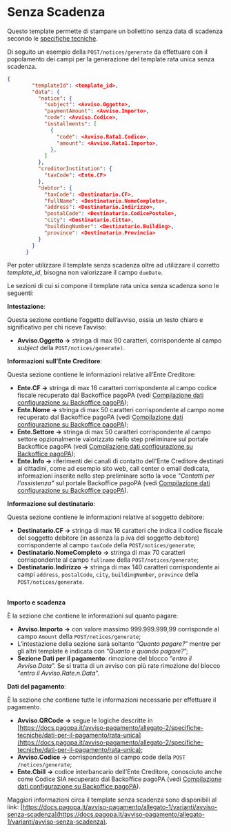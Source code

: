 # Senza Scadenza

Questo template permette di stampare un bollettino senza data di scadenza secondo le [specifiche tecniche](https://www.figma.com/design/Zbjx4y41nNvS4qjFzheH0U/Rata-unica?node-id=1-865\&t=KsgeUTx3QGpWp0Sz-0).&#x20;

Di seguito un esempio della `POST/notices/generate` da effettuare con il popolamento dei campi per la generazione del template rata unica senza scadenza.

```json
{
        "templateId": <template_id>,
        "data": {
          "notice": {
            "subject": <Avviso.Oggetto>,
            "paymentAmount": <Avviso.Importo>,
            "code": <Avviso.Codice>,
            "installments": [
              {
                "code": <Avviso.Rata1.Codice>,
                "amount": <Avviso.Rata1.Importo>,
              },
            ]
          },
          "creditorInstitution": {
            "taxCode": <Ente.CF>
          },
          "debtor": {
            "taxCode": <Destinatario.CF>,
            "fullName": <Destinatario.NomeCompleto>,
            "address": <Destinatario.Indirizzo>,
            "postalCode": <Destinatario.CodicePostale>,
            "city": <Destinatario.Citta>,
            "buildingNumber": <Destinatario.Building>,
            "province": <Destinatario.Provincia>
          }
        }
      }
```



Per poter utilizzare il template senza scadenza oltre ad utilizzare il corretto _template\_id_, bisogna non valorizzare il campo `dueDate`.

Le sezioni di cui si compone il template rata unica senza scadenza sono le seguenti:

**Intestazione**:&#x20;

Questa sezione contiene l’oggetto dell’avviso, ossia un testo chiaro e significativo per chi riceve l’avviso:

* **Avviso.Oggetto ->** stringa di max 90 caratteri, corrispondente al campo _subject_ della `POST/notices/generate)`.

**Informazioni sull’Ente Creditore**:

Questa sezione contiene le informazioni relative all’Ente Creditore:

* **Ente.CF ->** stringa di max 16 caratteri corrispondente al campo codice fiscale recuperato dal Backoffice pagoPA (vedi [Compilazione dati configurazione su Backoffice pagoPA](../../compilazione-dati-configurazione-su-backoffice-pagopa.md));
* **Ente.Nome ->** stringa di max 50 caratteri corrispondente al campo nome recuperato dal Backoffice pagoPA (vedi [Compilazione dati configurazione su Backoffice pagoPA](../../compilazione-dati-configurazione-su-backoffice-pagopa.md));
* **Ente.Settore** **->** stringa di max 50 caratteri corrispondente al campo settore opzionalmente valorizzato nello step preliminare sul portale Backoffice pagoPA  (vedi [Compilazione dati configurazione su Backoffice pagoPA](../../compilazione-dati-configurazione-su-backoffice-pagopa.md));
* **Ente.Info** **->** riferimenti dei canali di contatto dell'Ente Creditore destinati ai cittadini, come ad esempio sito web, call center o email dedicata, informazioni inserite nello step preliminare sotto la voce _"Contatti per l'assistenza"_ sul portale Backoffice pagoPA (vedi [Compilazione dati configurazione su Backoffice pagoPA](../../compilazione-dati-configurazione-su-backoffice-pagopa.md)).

**Informazione sul destinatario**:

Questa sezione contiene le informazioni relative al soggetto debitore:

* **Destinatario.CF ->** stringa di max 16 caratteri che indica il codice fiscale del soggetto debitore (in assenza la p.iva del soggetto debitore) corrispondente al campo `taxCode` della `POST/notices/generate`;
* **Destinatario.NomeCompleto** **->** stringa di max 70 caratteri corrispondente al campo `fullname` della `POST/notices/generate`;
* **Destinatario.Indirizzo** **->** stringa di max 140 caratteri corrispondente ai campi `address`, `postalCode`, `city`, `buildingNumber`_,_ `province` della `POST/notices/generate`.

\
**Importo e scadenza**

È la sezione che contiene le informazioni sul quanto pagare:

* **Avviso.Importo** **->** con valore massimo 999.999.999,99 corrisponde al campo `Amount` della `POST/notices/generate`;
* L’intestazione della sezione sarà soltanto _“Quanto pagare?_” mentre per gli altri template è indicata con “_Quanto e quando pagare?_”;
* **Sezione Dati per il pagamento**: rimozione del blocco “_entro il Avviso.Data_”. Se si tratta di un avviso con più rate rimozione del blocco “_entro il Avviso.Rate.n.Data_”.

**Dati del pagamento**:

È la sezione che contiene tutte le informazioni necessarie per effettuare il pagamento.

* **Avviso.QRCode** **->** segue le logiche descritte in [https://docs.pagopa.it/avviso-pagamento/allegato-2/specifiche-tecniche/dati-per-il-pagamento/rata-unica](https://docs.pagopa.it/avviso-pagamento/allegato-2/specifiche-tecniche/dati-per-il-pagamento/rata-unica);
* **Avviso.Codice ->** corrispondente al campo code della `POST /notices/generate`;
* **Ente.Cbill** **->** codice interbancario dell'Ente Creditore, conosciuto anche come Codice SIA recuperato dal Backoffice pagoPA (vedi [Compilazione dati configurazione su Backoffice pagoPA](../../compilazione-dati-configurazione-su-backoffice-pagopa.md)).

Maggiori informazioni circa il template senza scadenza sono disponibili al link: [https://docs.pagopa.it/avviso-pagamento/allegato-1/varianti/avviso-senza-scadenza](https://docs.pagopa.it/avviso-pagamento/allegato-1/varianti/avviso-senza-scadenza).

